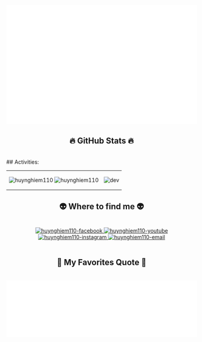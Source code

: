 <!-- Trungquandev -->
<a href="#" target="_blank">
  <img src="svg/trungquandev.svg" width="1200"  />
</a>


<br>
<h2 align="center">🔥 GitHub Stats 🔥</h2>
<!-- https://github.com/anuraghazra/github-readme-stats -->
<br>
## Activities:

<table style="width:100%;">
  <tr>
    <td>
      <img src="https://github-readme-stats.vercel.app/api/top-langs/?username=huynghiem110&bg_color=FFFFFF00&text_color=179fa3&layout=compact&hide=CSS&langs_count=10&custom_title=Top%20ngôn%20ngữ%20được%20dùng" alt="huynghiem110" width="100%"/>
      <img src="https://github-readme-stats.vercel.app/api?username=huynghiem110&bg_color=FFFFFF00&text_color=179fa3&show_icons=true&count_private=true&include_all_commits=true&custom_title=Hoạt%20động%20trên%20Github" alt="huynghiem110" width="100%"/>
    </td>
    <td>
      <p align="center"> 
        <img src="https://cdn.dribbble.com/users/1059583/screenshots/4171367/coding-freak.gif" alt="dev" width="100%"/>
      </p>
    </td>
  </tr>
</table>

<h2 align="center">👽 Where to find me 👽</h2>
<br>
<!-- https://icons8.com -->
<div align="center">

  </a>
  <a href="https://www.facebook.com/H.Nghiem110/" target="blank">
    <img src="https://img.icons8.com/bubbles/100/000000/facebook-new.png" alt="huynghiem110-facebook" />
  </a>
  <a href="https://www.youtube.com/channel/UCuORRo4PsnUCV74VFuv74uw" target="blank">
    <img src="https://img.icons8.com/bubbles/100/000000/youtube-squared.png" alt="huynghiem110-youtube" />
  </a>
  </a>
  <a href="" target="blank">
    <img src="https://img.icons8.com/bubbles/100/000000/instagram.png" alt="huynghiem110-instagram" />
  </a>
  <a href="huynghiem110@gmail.com" target="top">
    <img src="https://img.icons8.com/bubbles/100/000000/apple-mail.png" alt="huynghiem110-email" />
  </a>
</div>

<br>

<h2 align="center">📑 My Favorites Quote 📑</h2>
<br>
<a href="#" target="_blank">
  <img src="svg/trungquandev-quotes.svg" width="846" height="150" />
</a>

